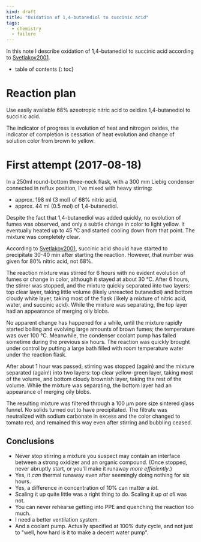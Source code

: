 ```yaml
---
kind: draft
title: "Oxidation of 1,4-butanediol to succinic acid"
tags:
  - chemistry
  - failure
---
```


In this note I describe oxidation of 1,4-butanediol to succinic acid according to
[Svetlakov2001].

[Svetlakov2001]: http://dx.doi.org/10.1023/A:1019550005170

<!--more-->

* table of contents
{: toc}

# Reaction plan

Use easily available 68% azeotropic nitric acid to oxidize 1,4-butanediol to succinic acid.

The indicator of progress is evolution of heat and nitrogen oxides, the indicator of completion is cessation of heat evolution and change of solution color from brown to yellow.

# First attempt (2017-08-18)

In a 250ml round-bottom three-neck flask, with a 300 mm Liebig condenser connected in
reflux position, I've mixed with heavy stirring:

  * approx. 198 ml (3 mol) of 68% nitric acid,
  * approx. 44 ml (0.5 mol) of 1,4-butanediol.

Despite the fact that 1,4-butanediol was added quickly, no evolution of fumes was observed, and only a subtle change in color to light yellow. It eventually heated up to 45 °C and started cooling down from that point. The mixture was completely clear.

According to [Svetlakov2001], succinic acid should have started to precipitate 30-40 min after starting the reaction. However, that number was given for 80% nitric acid, not 68%.

The reaction mixture was stirred for 6 hours with no evident evolution of fumes or change in color, although it stayed at about 30 °C. After 6 hours, the stirrer was stopped, and the mixture quickly separated into two layers: top clear layer, taking little volume (likely unreacted butanediol) and bottom cloudy white layer, taking most of the flask (likely a mixture of nitric acid, water, and succinic acid). While the mixture was separating, the top layer had an appearance of merging oily blobs.

No apparent change has happened for a while, until the mixture rapidly started boiling and evolving large amounts of brown fumes; the temperature was over 100 °C. Meanwhile, the condenser coolant pump has failed sometime during the previous six hours. The reaction was quickly brought under control by putting a large bath filled with room temperature water under the reaction flask.

After about 1 hour was passed, stirring was stopped (again) and the mixture separated (again!) into two layers: top clear yellow-green layer, taking most of the volume, and bottom cloudy brownish layer, taking the rest of the volume. While the mixture was separating, the bottom layer had an appearance of merging oily blobs.

The resulting mixture was filtered through a 100 µm pore size sintered glass funnel. No solids turned out to have precipitated. The filtrate was neutralized with sodium carbonate in excess and the color changed to tomato red, and remained this way even after stirring and bubbling ceased.

## Conclusions

  * Never stop stirring a mixture you suspect may contain an interface between a strong oxidizer and an organic compound. (Once stopped, never abruptly start, or you'll make it runaway *more efficiently*.)
  * Yes, it *can* thermal runaway even after seemingly doing nothing for six hours.
  * Yes, a difference in concentration of 10% can matter a *lot*.
  * Scaling it up quite little was a right thing to do. Scaling it up *at all* was not.
  * You can never rehearse getting into PPE and quenching the reaction too much.
  * I need a better ventilation system.
  * And a coolant pump. Actually specified at 100% duty cycle, and not just to "well, how hard is it to make a decent water pump".
